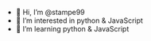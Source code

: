 - 👋 Hi, I’m @stampe99
- 👀 I’m interested in python & JavaScript 
- 🌱 I’m learning python & JavaScript 


<!---
stampe99/stampe99 is a ✨ special ✨ repository because its `README.md` (this file) appears on your GitHub profile.
You can click the Preview link to take a look at your changes.
--->
